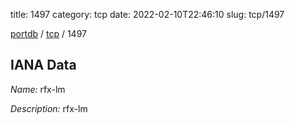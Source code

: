 title: 1497
category: tcp
date: 2022-02-10T22:46:10
slug: tcp/1497

[portdb](/) / [tcp](/category/tcp.html) / 1497


## IANA Data

_Name:_ rfx-lm

_Description:_ rfx-lm

